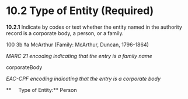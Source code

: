 # 10.2 Type of Entity (Required)

**10.2.1** Indicate by codes or text whether the entity named in the authority record is a corporate body, a person, or a family.

100 3b ‡a McArthur (Family: McArthur, Duncan, 1796-1864)

_MARC 21 encoding indicating that the entry is a family name_

<entityType>corporateBody</entityType>

_EAC-CPF encoding indicating that the entry is a corporate body_

**     Type of Entity:** Person
